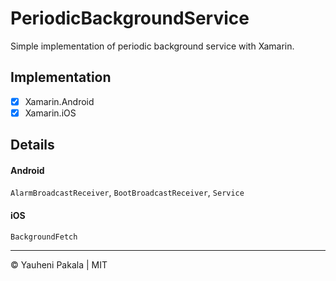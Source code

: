 # PeriodicBackgroundService
Simple implementation of periodic background service with Xamarin.


## Implementation

- [x] Xamarin.Android
- [x] Xamarin.iOS

## Details

#### Android

`AlarmBroadcastReceiver`, `BootBroadcastReceiver`, `Service`

#### iOS

`BackgroundFetch`

---
&copy; Yauheni Pakala | MIT
